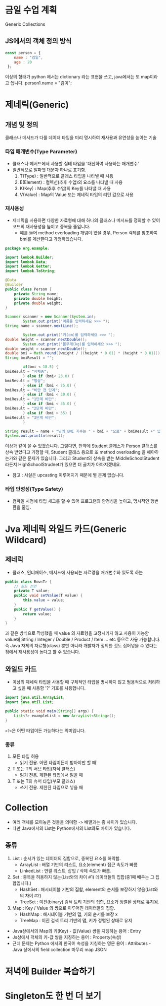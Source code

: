 # 금일 수업 계획
Generic
Collections

## JS에서의 객체 정의 방식
```jsx
const person = {
    name : "김일",
    age : 20
 };
```

이상의 형태가 python 에서는 dictionary 라는 표현을 쓰고, java에서는  또 map이라고 씁니다.
person1.name = "김이";

# 제네릭(Generic)
## 개념 및 정의
클래스나 메서드가 다룰 데이터 타입을 미리 명시하여 재사용과 유연성을 높이는 기술

### 타입 매개변수(Type Parameter)
- 클래스나 메서드에서 사용할 실테 타입을 '대신하여 사용하는 매개변수'
- 일반적으로 알파벳 대문자 하나로 표기함.
  1. T(Type) : 일반적으로 클래스 타입을 나타낼 때 사용
  2. E(Element) : 컬렉션(추후 수업)의 요소를 나타낼 때 사용
  3. K(Key) : Map(추후 수업)의 Key를 나타낼 때 사용
  4. V(Value) :  Map의 Value 또는 제네릭 타입의 리턴 값으로 사용
### 재사용성
- 제네릭을 사용하면 다양한 자료형에 대해 하나의 클래스나 메서드를 정의할 수 있어 코드의 재사용성을 높이고 중복을 줄입니다.
  - 예를 들어 method overloading 개념이 있을 경우, Person 객체를 참조하여 bmi를 계산한다고 가정하겠습니다.
```java
package org.example;

import lombok.Builder;
import lombok.Data;
import lombok.Getter;
import lombok.ToString;

@Data
@Builder
public class Person {
    private String name;
    private double height;
    private double weight;
}

Scanner scanner = new Scanner(System.in);
        System.out.print("이름을 입력하세요 >>> ");
String name = scanner.nextLine();

        System.out.print("키(cm)를 입력하세요 >>> ");
double height = scanner.nextDouble();
        System.out.print("몸무게(kg)를 입력하세요 >>> ");
double weight = scanner.nextDouble();
double bmi = Math.round((weight / ((height * 0.01) * (height * 0.01))));
String bmiResult = "";

        if(bmi < 18.5) {
bmiResult = "저체중";
        } else if (bmi< 23.0) {
bmiResult = "정상";
        } else if (bmi < 25.0) {
bmiResult = "비만 전 단계";
        } else if (bmi < 30.0) {
bmiResult = "1단계 비만";
        } else if (bmi < 35.0) {
bmiResult = "2단계 비만";
        } else if (bmi > 35) {
bmiResult = "3단계 비만";
        }

String result = name + "님의 BMI 지수는 " + bmi + "으로" + bmiResult +" 입니다.";
System.out.println(result);

```
이상과 같이 쓸 수 있겠습니다. 그렇다면, 만약에 Student 클래스가 Person 클래스를 상속 받았다고 가정할 때,
Student 클래스 용으로 또 method overloading 을 해야하는가와 같은 문제가 있습니다.
그리고 Student의 상속을 받는 MiddleSchoolStudent라든지 HighSchoolStrudnet가 있으면 더 골치가 아파지겠네요.
* 참고 : 사실은 upcasting 이루어지기 때문에 별 문제 없습니다.

### 타입 안정성(Type Safety)
- 컴파일 시점에 타입 체크를 할 수 있어 프로그램의 안정성을 높이고, 명시적인 형변환을 줄임.

# Jva 제네릭 와일드 카드(Generic Wildcard)

## 제네릭
- 클래스, 인터페이스, 메서드에 사용되는 자료명을 매개변수와 있도록 하는 

```java
public class Bow<T> {
    // 필드 선언
    private T value;
    public void setValue(T value) {
        this.value = value;
    }
    public T getValue() {
        return value;
    }
}
```
과 같은 방식으로 작성했을 때 value 의 자료형을 고정시키지 않고 사용이 가능함
value에 String / Integer / Double / Product / Item ... etc 등으로 사용 가능합니다.
즉 Java 자체의 자료형(class) 뿐만 아니라 개발자가 정의한 것도 집어넣을 수 있다는 점에서 재사용성이 높다고 할 수 있습니다.

## 와일드 카드
- 이상의 제네릭 타입을 사용할 때 구체적인 타입을 명시하지 않고 범용적으로 처리하고 싶을 때 사용함
'?' 기호를 사용합니다.

```java
import java.util.ArrayList;
import java.util.List;

public static void main(String[] args) {
    List<?> exampleList = new ArrayList<String>();
}
```
`<?>`은 어떤 타입이든 가능하다는 의미입니다.

### 종류
1. 모든 타입 허용
    - 읽기 전용. 어떤 타입이든지 받아야만 할 때`
2. T 또는 T의 서브 타입(자식 클래스)
    - 읽기 전용. 제한된 타입에서 읽을 때
3. T 또는 T의 슈퍼 타입(부모 클래스)
    - 쓰기 전용. 제한된 타입으로 넣을 때

# Collection
- 여러 객체를 모아놓은 것들을 의미함 -> 배열과는 좀 차이가 있습니다.
- 다만 Java에서의 List는 Python에서의 List와도 차이가 있습니다.


## 종류
1. List : 순서가 있는 데이터의 집합으로, 중복된 요소를 허락함.
   - ArrayList : 배열 기반의 리스트, 요소(element)  접근 속도가 빠름
   - LinkedList : 연결 리스트, 삽입 / 삭제 속도가 빠름.
2. Set : 중복을 허용하지 않는(List와의 차이 #1) 데이터들의 집합(중1때 배우는 그 집합입니다.)
   - HashSet : 해시테이블 기반의 집합, element의 순서를 보장하지 않음(List와의 차이 #2)
   - TreeSet : 이진(binary) 검색 트리 기반의 집합, 요소가 정렬된 상태로 유지됨.
3. Map : Key / Value 의 쌍으로 이루어진 데이터들의 집합.
    - HashMap : 해시테이블 기반의 맵, 키의 순서를 보장 x
    - TreeMap : 이진 검색 트리 기반의 맵, 키가 정렬된 상태로 유지

* Java상에서의 Map의 키(Key) - 값(Value)  쌍을 지칭하는 용어 : Entry
* Js상에서 객체의 키-값 쌍을 지칭하는 용어 : Property(속성)
* 근데 문제는 Python 에서의 한국어 속성을 지칭하는 영문 용어 : Attributes - Java 상에서의 field
collection  마무리
map
JSON



# 저녁에 Builder 복습하기
# Singleton도 한 번 더 보기